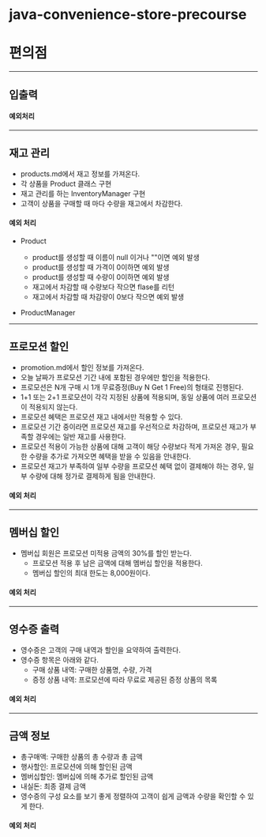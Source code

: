 






# java-convenience-store-precourse

# 편의점

---

## 입출력

#### 예외처리

---



## 재고 관리
- products.md에서 재고 정보를 가져온다.
- 각 상품을 Product 클래스 구현
- 재고 관리를 하는 InventoryManager 구현
- 고객이 상품을 구매할 때 마다 수량을 재고에서 차감한다.

#### 예외 처리
- Product
  - product를 생성할 때 이름이 null 이거나 ""이면 예외 발생
  - product를 생성할 때 가격이 0이하면 예외 발생
  - product를 생성할 때 수량이 0이하면 예외 발생
  - 재고에서 차감할 때 수량보다 작으면 flase를 리턴
  - 재고에서 차감할 때 차감량이 0보다 작으면 예외 발생

- ProductManager
  

---


## 프로모션 할인
- promotion.md에서 할인 정보를 가져온다.
- 오늘 날짜가 프로모션 기간 내에 포함된 경우에만 할인을 적용한다.
- 프로모션은 N개 구매 시 1개 무료증정(Buy N Get 1 Free)의 형태로 진행된다.
- 1+1 또는 2+1 프로모션이 각각 지정된 상품에 적용되며, 동일 상품에 여러 프로모션이 적용되지 않는다.
- 프로모션 혜택은 프로모션 재고 내에서만 적용할 수 있다.
- 프로모션 기간 중이라면 프로모션 재고를 우선적으로 차감하며, 프로모션 재고가 부족할 경우에는 일반 재고를 사용한다.
- 프로모션 적용이 가능한 상품에 대해 고객이 해당 수량보다 적게 가져온 경우, 필요한 수량을 추가로 가져오면 혜택을 받을 수 있음을 안내한다.
- 프로모션 재고가 부족하여 일부 수량을 프로모션 혜택 없이 결제해야 하는 경우, 일부 수량에 대해 정가로 결제하게 됨을 안내한다.


#### 예외 처리

---

## 멤버십 할인
- 멤버십 회원은 프로모션 미적용 금액의 30%를 할인 받는다.
  - 프로모션 적용 후 남은 금액에 대해 멤버십 할인을 적용한다.
  - 멤버십 할인의 최대 한도는 8,000원이다.

#### 예외 처리

---


## 영수증 출력
- 영수증은 고객의 구매 내역과 할인을 요약하여 출력한다.
- 영수증 항목은 아래와 같다.
  - 구매 상품 내역: 구매한 상품명, 수량, 가격
  - 증정 상품 내역: 프로모션에 따라 무료로 제공된 증정 상품의 목록

#### 예외 처리

---

## 금액 정보

- 총구매액: 구매한 상품의 총 수량과 총 금액
- 행사할인: 프로모션에 의해 할인된 금액
- 멤버십할인: 멤버십에 의해 추가로 할인된 금액
- 내실돈: 최종 결제 금액
- 영수증의 구성 요소를 보기 좋게 정렬하여 고객이 쉽게 금액과 수량을 확인할 수 있게 한다.

#### 예외 처리